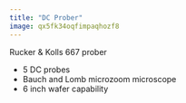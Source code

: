 ```yaml
---
title: "DC Prober"
image: qx5fk34oqfimpaqhozf8
---
```


Rucker & Kolls 667 prober

- 5 DC probes
- Bauch and Lomb microzoom microscope
- 6 inch wafer capability
